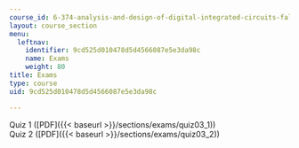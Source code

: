 ```yaml
---
course_id: 6-374-analysis-and-design-of-digital-integrated-circuits-fall-2003
layout: course_section
menu:
  leftnav:
    identifier: 9cd525d010478d5d4566087e5e3da98c
    name: Exams
    weight: 80
title: Exams
type: course
uid: 9cd525d010478d5d4566087e5e3da98c

---
```


Quiz 1 ([PDF]({{< baseurl >}}/sections/exams/quiz03_1))  
Quiz 2 ([PDF]({{< baseurl >}}/sections/exams/quiz03_2))
